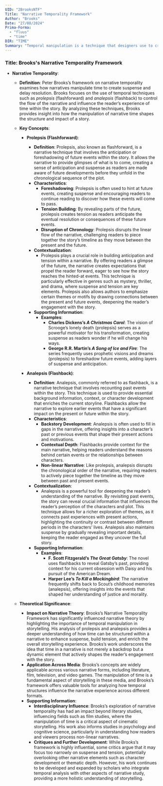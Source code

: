 ```yaml
---
UID: "2BrooksNTF"
Title: "Narrative Temporality Framework"
Author: "Brooks"
Date: "27/08/2024"
Prima-Forma:
  - "fluus"
  - "time"
DIR: "TIME"
Summary: "Temporal manipulation is a technique that designers use to create suspense and delay resolution: analepsis and prolepsis."
---
```

### Title: **Brooks's Narrative Temporality Framework**

- **Narrative Temporality**:
  - **Definition**: Peter Brooks’s framework on narrative temporality examines how narratives manipulate time to create suspense and delay resolution. Brooks focuses on the use of temporal techniques such as *prolepsis* (flashforward) and *analepsis* (flashback) to control the flow of the narrative and influence the reader’s experience of time within the story. By analyzing these techniques, Brooks provides insight into how the manipulation of narrative time shapes the structure and impact of a story.

  - **Key Concepts**:

    - **Prolepsis (Flashforward)**:
      - **Definition**: Prolepsis, also known as flashforward, is a narrative technique that involves the anticipation or foreshadowing of future events within the story. It allows the narrative to provide glimpses of what is to come, creating a sense of anticipation and suspense as readers are made aware of future developments before they unfold in the chronological sequence of the plot.
      - **Characteristics**:
        - **Foreshadowing**: Prolepsis is often used to hint at future events, creating suspense and encouraging readers to continue reading to discover how these events will come to pass.
        - **Tension Building**: By revealing parts of the future, prolepsis creates tension as readers anticipate the eventual resolution or consequences of these future events.
        - **Disruption of Chronology**: Prolepsis disrupts the linear flow of the narrative, challenging readers to piece together the story’s timeline as they move between the present and the future.
      - **Contextualization**:
        - Prolepsis plays a crucial role in building anticipation and tension within a narrative. By offering readers a glimpse of the future, the narrative creates expectations that propel the reader forward, eager to see how the story reaches the hinted-at events. This technique is particularly effective in genres such as mystery, thriller, and drama, where suspense and tension are key elements. Prolepsis also allows authors to emphasize certain themes or motifs by drawing connections between the present and future events, deepening the reader’s engagement with the story.
      - **Supporting Information**:
        - **Examples**:
          - **Charles Dickens’s *A Christmas Carol***: The vision of Scrooge’s lonely death (prolepsis) serves as a powerful motivator for his transformation, creating suspense as readers wonder if he will change his ways.
          - **George R.R. Martin’s *A Song of Ice and Fire***: The series frequently uses prophetic visions and dreams (prolepsis) to foreshadow future events, adding layers of suspense and anticipation.

    - **Analepsis (Flashback)**:
      - **Definition**: Analepsis, commonly referred to as flashback, is a narrative technique that involves recounting past events within the story. This technique is used to provide essential background information, context, or character development that enriches the current storyline. Flashbacks allow the narrative to explore earlier events that have a significant impact on the present or future within the story.
      - **Characteristics**:
        - **Backstory Development**: Analepsis is often used to fill in gaps in the narrative, offering insights into a character’s past or previous events that shape their present actions and motivations.
        - **Contextual Depth**: Flashbacks provide context for the main narrative, helping readers understand the reasons behind certain events or the relationships between characters.
        - **Non-linear Narrative**: Like prolepsis, analepsis disrupts the chronological order of the narrative, requiring readers to actively piece together the timeline as they move between past and present events.
      - **Contextualization**:
        - Analepsis is a powerful tool for deepening the reader’s understanding of the narrative. By revisiting past events, the story can reveal crucial information that influences the reader’s perception of the characters and plot. This technique allows for a richer exploration of themes, as it connects past experiences with present actions, highlighting the continuity or contrast between different periods in the characters’ lives. Analepsis also maintains suspense by gradually revealing important details, keeping the reader engaged as they uncover the full story.
      - **Supporting Information**:
        - **Examples**:
          - **F. Scott Fitzgerald’s *The Great Gatsby***: The novel uses flashbacks to reveal Gatsby’s past, providing context for his current obsession with Daisy and his pursuit of the American Dream.
          - **Harper Lee’s *To Kill a Mockingbird***: The narrative frequently shifts back to Scout’s childhood memories (analepsis), offering insights into the events that shaped her understanding of justice and morality.

  - **Theoretical Significance**:
    - **Impact on Narrative Theory**: Brooks’s Narrative Temporality Framework has significantly influenced narrative theory by highlighting the importance of temporal manipulation in storytelling. His analysis of prolepsis and analepsis provides a deeper understanding of how time can be structured within a narrative to enhance suspense, build tension, and enrich the overall storytelling experience. Brooks’s work underscores the idea that time in a narrative is not merely a backdrop but a dynamic element that actively shapes the reader’s engagement with the story.
    - **Application Across Media**: Brooks’s concepts are widely applicable across various narrative forms, including literature, film, television, and video games. The manipulation of time is a fundamental aspect of storytelling in these media, and Brooks’s framework offers valuable tools for analyzing how temporal structures influence the narrative experience across different formats.
    - **Supporting Information**:
      - **Interdisciplinary Influence**: Brooks’s exploration of narrative temporality has had an impact beyond literary studies, influencing fields such as film studies, where the manipulation of time is a critical aspect of cinematic storytelling. His work also informs studies in psychology and cognitive science, particularly in understanding how readers and viewers process non-linear narratives.
      - **Critiques and Further Development**: While Brooks’s framework is highly influential, some critics argue that it may focus too narrowly on suspense and tension, potentially overlooking other narrative elements such as character development or thematic depth. However, his work continues to be developed and expanded by scholars who integrate temporal analysis with other aspects of narrative study, providing a more holistic understanding of storytelling.
